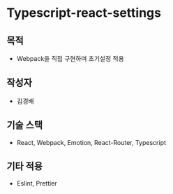 # Typescript-react-settings
## 목적
- Webpack을 직접 구현하며 초기설정 적용

## 작성자
- 김경배

## 기술 스택
- React, Webpack, Emotion, React-Router, Typescript

## 기타 적용
- Eslint, Prettier
